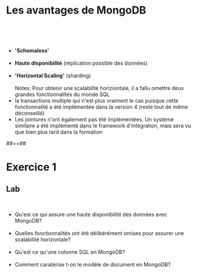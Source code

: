 <!-- .slide -->
# Les avantages de MongoDB
<br><br><br>

- <b>'Schemaless'</b><br><br>
- <b>Haute disponibilité</b> (réplication possible des données)<br><br>
- <b>'Horizontal Scaling'</b> (sharding)
<br><br>
Notes:
Pour obtenir une scalabilité horiziontale, il a fallu omettre deux grandes fonctionnalités du monde SQL
- la transactions multiple qui n'est plus vraiment le cas puisque cette fonctionnalité a été implémentée dans la version 4 (reste tout de même déconseillé)
- Les jointures n'ont également pas été implémentées. Un système similaire a été implémenté dans le framework d'intégration, mais sera vu que bien plus tard dans la formation

##==##

<!-- .slide: class="exercice lab" -->
# Exercice 1
## Lab
<br>

- Qu'est ce qui assure une haute disponibilité des données avec MongoDB? <br/><br/>
- Quelles fonctionnalités ont été délibérément omises pour assurer une scalabilité horizontale? <br/><br/>
- Qu'est ce qu'une colonne SQL en MongoDB? <br/><br/>
- Comment caratérise t-on le modèle de document en MongoDB?
